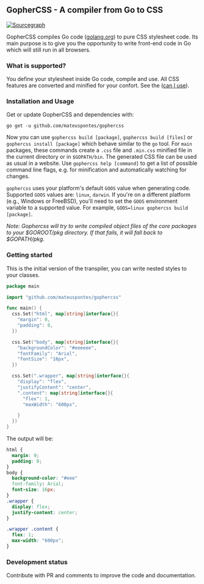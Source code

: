 GopherCSS - A compiler from Go to CSS
-------------------------------------

[![Sourcegraph](https://sourcegraph.com/github.com/mateuspontes/gophercss/-/badge.svg)](https://sourcegraph.com/github.com/mateuspontes/gophercss?badge)

GopherCSS compiles Go code ([golang.org](https://golang.org/)) to pure CSS stylesheet code. Its main purpose is to give you the opportunity to write front-end code in Go which will still run in all browsers.

### What is supported?
You define your stylesheet inside Go code, compile and use. All CSS features are converted and minified for your confort.
See the ([can I use](https://caniuse.com/)).

### Installation and Usage
Get or update GopherCSS and dependencies with:

```
go get -u github.com/mateuspontes/gophercss
```

Now you can use `gophercss build [package]`, `gophercss build [files]` or `gophercss install [package]` which behave similar to the `go` tool. For `main` packages, these commands create a `.css` file and `.min.css` minified file in the current directory or in `$GOPATH/bin`. The generated CSS file can be used as usual in a website. Use `gophercss help [command]` to get a list of possible command line flags, e.g. for minification and automatically watching for changes.

`gophercss` uses your platform's default `GOOS` value when generating code. Supported `GOOS` values are: `linux`, `darwin`. If you're on a different platform (e.g., Windows or FreeBSD), you'll need to set the `GOOS` environment variable to a supported value. For example, `GOOS=linux gophercss build [package]`.

*Note: Gophercss will try to write compiled object files of the core packages to your $GOROOT/pkg directory. If that fails, it will fall back to $GOPATH/pkg.*

### Getting started

This is the initial version of the transpiler, you can write nested styles to your classes.

```go
package main

import "github.com/mateuspontes/gophercss"

func main() {
  css.Set("html", map[string]interface{}{
    "margin": 0,
    "padding": 0,
  })

  css.Set("body", map[string]interface{}{
    "backgroundColor": "#eeeeee",
    "fontFamily": "Arial",
    "fontSize": "16px",
  })

  css.Set(".wrapper", map[string]interface{}{
    "display": "flex",
    "justifyContent": "center",
    ".content": map[string]interface{}{
      "flex": 1,
      "maxWidth": "600px",

    }
  })
}
```

The output will be:


```css
html {
  margin: 0;
  padding: 0;
}
body {
  background-color: "#eee"
  font-family: Arial;
  font-size: 16px;
}
.wrapper {
  display: flex;
  justify-content: center;
}

.wrapper .content {
  flex: 1;
  max-width: "600px";
}
```

### Development status

Contribute with PR and comments to improve the code and documentation.

